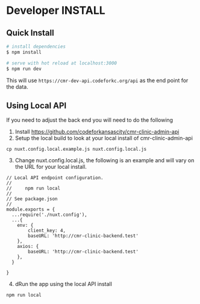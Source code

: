 # Developer INSTALL

## Quick Install

``` bash
# install dependencies
$ npm install

# serve with hot reload at localhost:3000
$ npm run dev
```
This will use `https://cmr-dev-api.codeforkc.org/api` as the end point for the data.


## Using Local API

If you need to adjust the back end you will need to do the following

1. Install https://github.com/codeforkansascity/cmr-clinic-admin-api
2. Setup the local build to look at your local install of cmr-clinic-admin-api

```
cp nuxt.config.local.example.js nuxt.config.local.js
```
3. Change nuxt.config.local.js, the following is an example and will vary on the URL for your local install.

```
// Local API endpoint configuration.  
//
//     npm run local
//
// See package.json
//
module.exports = {
  ...require('./nuxt.config'),
  ...{
    env: {
        client_key: 4,
        baseURL: 'http://cmr-clinic-backend.test'
    },
    axios: {
        baseURL: 'http://cmr-clinic-backend.test'
    },
  }

}
```

4. dRun the app using the local API install

```
npm run local
```
